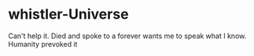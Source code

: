 # whistler-Universe
Can't help it. Died and spoke to a forever wants me to speak what I know. Humanity prevoked it
